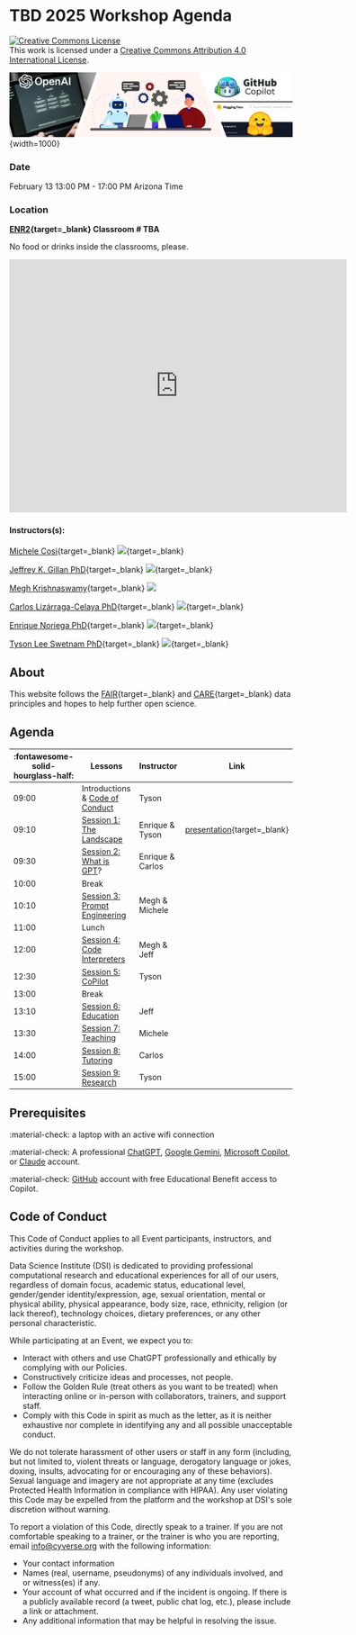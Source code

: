# TBD 2025 Workshop Agenda

<a rel="license" href="http://creativecommons.org/licenses/by/4.0/"><img alt="Creative Commons License" style="border-width:0" src="https://i.creativecommons.org/l/by/4.0/88x31.png" /></a><br />This work is licensed under a <a rel="license" href="http://creativecommons.org/licenses/by/4.0/">Creative Commons Attribution 4.0 International License</a>.

![banner](assets/banner3_ai.png){width=1000}


### Date 

February 13 13:00 PM - 17:00 PM Arizona Time

### Location 

**[ENR2]([https://maps.app.goo.gl/inT43RrY73w84Tzz7](https://maps.app.goo.gl/REC4668PBTebodvZ7)){target=_blank}  Classroom # TBA**

No food or drinks inside the classrooms, please.

<iframe src="https://www.google.com/maps/embed?pb=!1m18!1m12!1m3!1d4363.8946343465805!2d-110.95787922435979!3d32.228558473897685!2m3!1f0!2f0!3f0!3m2!1i1024!2i768!4f13.1!3m3!1m2!1s0x86d67101744a05dd%3A0xd83a65c45dc91119!2sEnvironment%20and%20Natural%20Resources%202%20Building!5e1!3m2!1sen!2sus!4v1738001244625!5m2!1sen!2sus" width="600" height="450" style="border:0;" allowfullscreen="" loading="lazy" referrerpolicy="no-referrer-when-downgrade"></iframe>

#### Instructors(s): 

[Michele Cosi](https://cosimichele.github.io/){target=_blank} [![](https://orcid.org/sites/default/files/images/orcid_16x16.png)](https://orcid.org/0000-0001-7609-1939){target=_blank}

[Jeffrey K. Gillan PhD](https://www.gillanscience.com/){target=_blank} [![](https://orcid.org/sites/default/files/images/orcid_16x16.png)](https://orcid.org/0000-0002-0731-3048){target=_blank}

[Megh Krishnaswamy](https://meghavarshini.github.io/){target=_blank} [![](https://orcid.org/sites/default/files/images/orcid_16x16.png)](https://orcid.org/0000-0002-0205-9298?lang=en)

[Carlos Lizárraga-Celaya PhD](https://carloslizarragac.github.io/){target=_blank} [![](https://orcid.org/sites/default/files/images/orcid_16x16.png)](https://orcid.org/0000-0002-0893-4268){target=_blank}

[Enrique Noriega PhD](https://www.linkedin.com/in/enoriega/){target=_blank} [![](https://orcid.org/sites/default/files/images/orcid_16x16.png)](https://orcid.org/0000-0001-7150-2989){target=_blank}

[Tyson Lee Swetnam PhD](https://tysonswetnam.com/){target=_blank} [![](https://orcid.org/sites/default/files/images/orcid_16x16.png)](http://orcid.org/0000-0002-6639-7181){target=_blank}

## About

This website follows the [FAIR](https://www.go-fair.org/fair-principles/){target=_blank} and [CARE](https://www.gida-global.org/care){target=_blank} data principles and hopes to help further open science. 

## Agenda

| :fontawesome-solid-hourglass-half: | Lessons | Instructor | Link |
|------------------------------------|---------|------------|------|
| 09:00 | Introductions & [Code of Conduct](#code-of-conduct) | Tyson | |
| 09:10 | [Session 1: The Landscape](ai_landscape.md) | Enrique & Tyson | [presentation](https://docs.google.com/presentation/d/1PzPafN5Yznf8jdgpquPAaN0TmYC9WJwvPxM_I2LPwFo/edit?usp=sharing){target=_blank} |
| 09:30| [Session 2: What is GPT](chatgpt.md)? | Enrique & Carlos | 
| 10:00 | Break |  |
| 10:10 | [Session 3: Prompt Engineering](daily-productivity.md) | Megh & Michele |
| 11:00 | Lunch |  |  
| 12:00 | [Session 4: Code Interpreters](code.md) | Megh & Jeff | 
| 12:30 | [Session 5: CoPilot](copilot.md) | Tyson |
| 13:00 | Break |  
| 13:10 | [Session 6: Education](education.md) | Jeff |
| 13:30 | [Session 7: Teaching](teaching.md) | Michele |
| 14:00 | [Session 8: Tutoring](tutoring.md) | Carlos  |
| 15:00 | [Session 9: Research](research.md) | Tyson |
 

## Prerequisites

:material-check: a laptop with an active wifi connection

:material-check: A professional [ChatGPT](chatgpt.md), [Google Gemini](gemini.md), [Microsoft Copilot](microsoft.md), or [Claude](claude.md) account. 

:material-check: [GitHub](copilot.md) account with free Educational Benefit access to Copilot.  

## Code of Conduct

This Code of Conduct applies to all Event participants, instructors, and activities during the workshop.

Data Science Institute (DSI) is dedicated to providing professional computational research
and educational experiences for all of our users, regardless of domain
focus, academic status, educational level, gender/gender
identity/expression, age, sexual orientation, mental or physical
ability, physical appearance, body size, race, ethnicity, religion (or
lack thereof), technology choices, dietary preferences, or any other
personal characteristic.

While participating at an Event, we expect you to:

-   Interact with others and use ChatGPT professionally and ethically by
    complying with our Policies.
-   Constructively criticize ideas and processes, not people.
-   Follow the Golden Rule (treat others as you want to be treated) when
    interacting online or in-person with collaborators, trainers, and
    support staff.
-   Comply with this Code in spirit as much as the letter, as it is
    neither exhaustive nor complete in identifying any and all possible
    unacceptable conduct.

We do not tolerate harassment of other users or staff in any form
(including, but not limited to, violent threats or language, derogatory
language or jokes, doxing, insults, advocating for or encouraging any of
these behaviors). Sexual language and imagery are not appropriate at any
time (excludes Protected Health Information in compliance with HIPAA).
Any user violating this Code may be expelled from the platform and the
workshop at DSI's sole discretion without warning.

To report a violation of this Code, directly speak to a trainer. If you are not comfortable
speaking to a trainer, or the trainer is who you are reporting, email <info@cyverse.org> with the following information:

-   Your contact information
-   Names (real, username, pseudonyms) of any individuals involved, and
    or witness(es) if any.
-   Your account of what occurred and if the incident is ongoing. If
    there is a publicly available record (a tweet, public chat log,
    etc.), please include a link or attachment.
-   Any additional information that may be helpful in resolving the
    issue.
